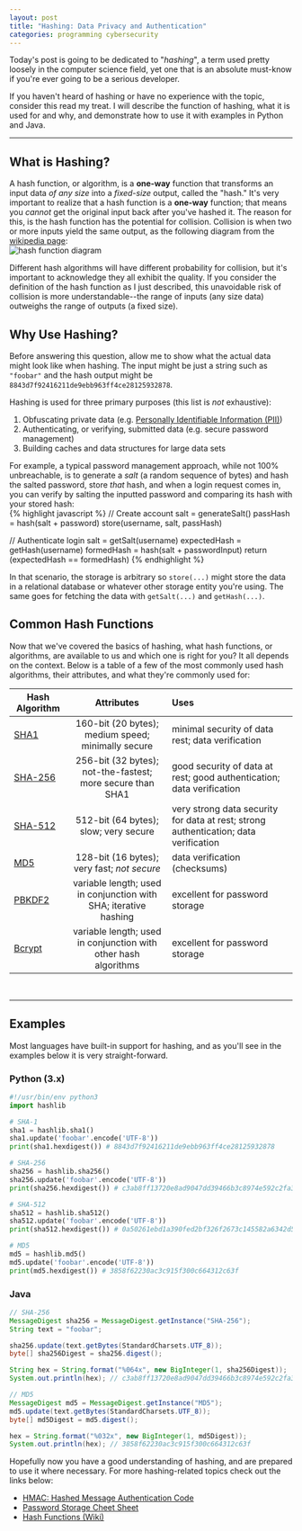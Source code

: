 ```yaml
---
layout: post
title: "Hashing: Data Privacy and Authentication"
categories: programming cybersecurity
---
```


Today's post is going to be dedicated to "*hashing*", a term used pretty
loosely in the computer science field, yet one that is an absolute
must-know if you're ever going to be a serious developer.  

If you haven't heard of hashing or have no experience with the topic,
consider this read my treat. I will describe the function of hashing, what it is
used for and why, and demonstrate how to use it with examples in Python and Java.

---

## What is Hashing?
A hash function, or algorithm, is a **one-way** function that transforms
an input data *of any size* into a *fixed-size* output, called the "hash."
It's very important to realize that a hash function is a **one-way** function;
that means you *cannot* get the original input back after you've hashed it.
The reason for this, is the hash function has the potential for collision.
Collision is when two or more inputs yield the same output, as the following
diagram from the [wikipedia page](https://en.wikipedia.org/wiki/Hash_function):  
![hash function diagram](https://upload.wikimedia.org/wikipedia/commons/thumb/5/58/Hash_table_4_1_1_0_0_1_0_LL.svg/240px-Hash_table_4_1_1_0_0_1_0_LL.svg.png)

Different hash algorithms will have different probability for collision, but
it's important to acknowledge they all exhibit the quality. If you consider the
definition of the hash function as I just described, this unavoidable risk of
collision is more understandable--the range of inputs (any size data)
outweighs the range of outputs (a fixed size).

## Why Use Hashing?
Before answering this question, allow me to show what the actual data might
look like when hashing. The input might be just a string such as `"foobar"`
and the hash output might be `8843d7f92416211de9ebb963ff4ce28125932878`.

Hashing is used for three primary purposes (this list is *not* exhaustive):  
1. Obfuscating private data (e.g. [Personally Identifiable Information (PII)](https://en.wikipedia.org/wiki/Personally_identifiable_information))
2. Authenticating, or verifying, submitted data (e.g. secure password management)
3. Building caches and data structures for large data sets

For example, a typical password management approach, while not 100% unbreachable,
is to generate a *salt* (a random sequence of bytes) and hash the salted password,
store *that* hash, and when a login request comes in, you can verify by salting
the inputted password and comparing its hash with your stored hash:  
{% highlight javascript %}
// Create account
salt = generateSalt()
passHash = hash(salt + password)
store(username, salt, passHash)

// Authenticate login
salt = getSalt(username)
expectedHash = getHash(username)
formedHash = hash(salt + passwordInput)
return (expectedHash == formedHash)
{% endhighlight %}

In that scenario, the storage is arbitrary so `store(...)` might store
the data in a relational database or whatever other storage entity you're using.
The same goes for fetching the data with `getSalt(...)` and `getHash(...)`.

## Common Hash Functions
Now that we've covered the basics of hashing, what hash functions, or algorithms,
are available to us and which one is right for you? It all depends on the context.
Below is a table of a few of the most commonly used hash algorithms, their
attributes, and what they're commonly used for:  

| Hash Algorithm | Attributes   | Uses  |
| ------------- |:-------------:| :-----|
| [SHA1](https://en.wikipedia.org/wiki/SHA-1)    | 160-bit (20 bytes); medium speed; minimally secure  | minimal security of data rest; data verification |
| [SHA-256](https://en.wikipedia.org/wiki/SHA-2) | 256-bit (32 bytes); not-the-fastest; more secure than SHA1 | good security of data at rest; good authentication; data verification |
| [SHA-512](https://en.wikipedia.org/wiki/SHA-2) | 512-bit (64 bytes); slow; very secure | very strong data security for data at rest; strong authentication; data verification |
| [MD5](https://en.wikipedia.org/wiki/MD5) | 128-bit (16 bytes); very fast; *not secure* | data verification (checksums)
| [PBKDF2](https://en.wikipedia.org/wiki/PBKDF2) | variable length; used in conjunction with SHA; iterative hashing | excellent for password storage |
| [Bcrypt](https://en.wikipedia.org/wiki/PBKDF2) | variable length; used in conjunction with other hash algorithms | excellent for password storage |

&nbsp;

---

## Examples
Most languages have built-in support for hashing, and as you'll see in the examples
below it is very straight-forward.

### Python (3.x)
```python
#!/usr/bin/env python3
import hashlib

# SHA-1
sha1 = hashlib.sha1()
sha1.update('foobar'.encode('UTF-8'))
print(sha1.hexdigest()) # 8843d7f92416211de9ebb963ff4ce28125932878

# SHA-256
sha256 = hashlib.sha256()
sha256.update('foobar'.encode('UTF-8'))
print(sha256.hexdigest()) # c3ab8ff13720e8ad9047dd39466b3c8974e592c2fa383d4a3960714caef0c4f2

# SHA-512
sha512 = hashlib.sha512()
sha512.update('foobar'.encode('UTF-8'))
print(sha512.hexdigest()) # 0a50261ebd1a390fed2bf326f2673c145582a6342d523204973d0219337f81616a8069b012587cf5635f6925f1b56c360230c19b273500ee013e030601bf2425

# MD5
md5 = hashlib.md5()
md5.update('foobar'.encode('UTF-8'))
print(md5.hexdigest()) # 3858f62230ac3c915f300c664312c63f
```

### Java
```java
// SHA-256
MessageDigest sha256 = MessageDigest.getInstance("SHA-256");
String text = "foobar";

sha256.update(text.getBytes(StandardCharsets.UTF_8));
byte[] sha256Digest = sha256.digest();

String hex = String.format("%064x", new BigInteger(1, sha256Digest));
System.out.println(hex); // c3ab8ff13720e8ad9047dd39466b3c8974e592c2fa383d4a3960714caef0c4f2

// MD5
MessageDigest md5 = MessageDigest.getInstance("MD5");
md5.update(text.getBytes(StandardCharsets.UTF_8));
byte[] md5Digest = md5.digest();

hex = String.format("%032x", new BigInteger(1, md5Digest));
System.out.println(hex); // 3858f62230ac3c915f300c664312c63f
```

Hopefully now you have a good understanding of hashing, and are prepared to
use it where necessary. For more hashing-related topics check out the links below:  
* [HMAC: Hashed Message Authentication Code](https://en.wikipedia.org/wiki/HMAC)
* [Password Storage Cheet Sheet](https://www.owasp.org/index.php/Password_Storage_Cheat_Sheet)
* [Hash Functions (Wiki)](https://en.wikipedia.org/wiki/Hash_function)
